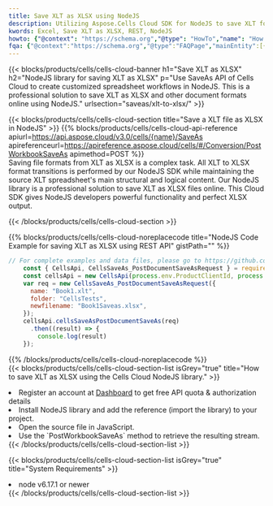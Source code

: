```yaml
---
title: Save XLT as XLSX using NodeJS 
description: Utilizing Aspose.Cells Cloud SDK for NodeJS to save XLT format file as XLSX format file. 
kwords: Excel, Save XLT as XLSX, REST, NodeJS
howto: {"@context": "https://schema.org","@type": "HowTo","name": "How to save XLT as XLSX using the Cells Cloud NodeJS library.","description": "How to save XLT as XLSX using the Cells Cloud NodeJS library.","image": {"@type": "ImageObject"},"url": "/nodejs/saveas/xlt-to-xlsx/","step": [{ "@type": "HowToStep","name": "How to save XLT as XLSX using the Cells Cloud NodeJS library. step 1", "image": {"@type": "ImageObject",},"url": "/nodejs/saveas/xlt-to-xlsx/","text": "Register an account at <a href='https://dashboard.aspose.cloud/'>Dashboard</a> to get free API quota & authorization details",},{ "@type": "HowToStep","name": "How to save XLT as XLSX using the Cells Cloud NodeJS library. step 1", "image": {"@type": "ImageObject",},"url": "/nodejs/saveas/xlt-to-xlsx/","text": "Install NodeJS library and add the reference (import the library) to your project.",},{ "@type": "HowToStep","name": "How to save XLT as XLSX using the Cells Cloud NodeJS library. step 1", "image": {"@type": "ImageObject",},"url": "/nodejs/saveas/xlt-to-xlsx/","text": "Open the source file in JavaScript.",},{ "@type": "HowToStep","name": "How to save XLT as XLSX using the Cells Cloud NodeJS library. step 1", "image": {"@type": "ImageObject",},"url": "/nodejs/saveas/xlt-to-xlsx/","text": "Use the `PostWorkbookSaveAs` method to retrieve the resulting stream.",}, ],"supply": {"@type": "HowToSupply","name": "document"},"tool": [{"@type": "HowToTool","name": "Visual Studio, Visual Studio Code, WebStorm"},{"@type": "HowToTool","name": "Aspose Cells"}],"totalTime": "PT6M"}
fqa: {"@context":"https://schema.org","@type":"FAQPage","mainEntity":[{"@type":"Question","name":"Why save file as other formats file in C# using REST API?","acceptedAnswer":{"@type":"Answer","text":"Documents are encoded in many ways, and some files may be incompatible with the software you use. To open and read such files, just save them as appropriate file formats.<br/><ol><li>Install .NET SDK and add the reference (import the library) to your project.</li><li>Open the source file in C# using REST API.</li><li>Call the PostWorkbookSaveAsRequest() method, passing an output filename with required extension.</li><li>Get the result of save as a separate file.</li></ol>"}},{"@type":"Question","name":"What file formats can I save as with your C# library?","acceptedAnswer":{"@type":"Answer","text":"We support a variety of file formats for conversion using .NET library, including XLSX, Excel, xls , PDF, CSV, HTML, Markdown, XML, PNG, JPG, TIFF, Json, TXT and many more."}},{"@type":"Question","name":"What is the maximum allowed file size for conversion using this .NET library?","acceptedAnswer":{"@type":"Answer","text":"There are no file size limits for format conversions using .NET library."}}]}
---
```



{{< blocks/products/cells/cells-cloud-banner h1="Save XLT as XLSX" h2="NodeJS library for saving XLT as XLSX" p="Use SaveAs API of Cells Cloud to create customized spreadsheet workflows in NodeJS. This is a professional solution to save XLT as XLSX and other document formats online using NodeJS." urlsection="saveas/xlt-to-xlsx/" >}}

{{< blocks/products/cells/cells-cloud-section  title="Save a XLT file as XLSX in NodeJS" >}}
{{% blocks/products/cells/cells-cloud-api-reference  apiurl=https://api.aspose.cloud/v3.0/cells/{name}/SaveAs  apireferenceurl=https://apireference.aspose.cloud/cells/#/Conversion/PostWorkbookSaveAs  apimethod=POST %}}
<br/>
Saving file formats from XLT as XLSX is a complex task. All XLT to XLSX format transitions is performed by our NodeJS SDK while maintaining the source XLT spreadsheet's main structural and logical content. Our NodeJS library is a professional solution to save XLT as XLSX files online. This Cloud SDK gives NodeJS developers powerful functionality and perfect XLSX output.

{{< /blocks/products/cells/cells-cloud-section >}}

{{% blocks/products/cells/cells-cloud-noreplacecode title="NodeJS Code Example for saving XLT as XLSX using REST API" gistPath="" %}}
  
```js
// For complete examples and data files, please go to https://github.com/aspose-cells-cloud/aspose-cells-cloud-node/
    const { CellsApi, CellsSaveAs_PostDocumentSaveAsRequest } = require("asposecellscloud");
    const cellsApi = new CellsApi(process.env.ProductClientId, process.env.ProductClientSecret);
    var req = new CellsSaveAs_PostDocumentSaveAsRequest({
      name: "Book1.xlt",
      folder: "CellsTests",
      newfilename: "Book1Saveas.xlsx",
    });
    cellsApi.cellsSaveAsPostDocumentSaveAs(req)
      .then((result) => {
        console.log(result)
    });
```
  
{{% /blocks/products/cells/cells-cloud-noreplacecode  %}}
<br/>
{{< blocks/products/cells/cells-cloud-section-list isGrey="true"  title="How to save XLT as XLSX using the Cells Cloud NodeJS library." >}}
<li>Register an account at <a href="https://dashboard.aspose.cloud/">Dashboard</a> to get free API quota & authorization details</li>
<li>Install NodeJS library and add the reference (import the library) to your project.</li>
<li>Open the source file in JavaScript.</li>
<li>Use the `PostWorkbookSaveAs` method to retrieve the resulting stream.</li>
{{< /blocks/products/cells/cells-cloud-section-list >}}

{{< blocks/products/cells/cells-cloud-section-list isGrey="true"  title="System Requirements" >}}
<li>node v6.17.1 or newer</li>
{{< /blocks/products/cells/cells-cloud-section-list >}}

